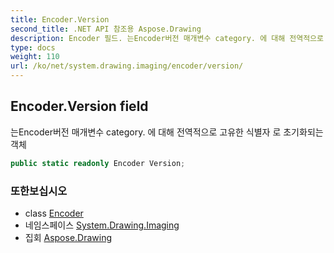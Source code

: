 ```yaml
---
title: Encoder.Version
second_title: .NET API 참조용 Aspose.Drawing
description: Encoder 필드. 는Encoder버전 매개변수 category. 에 대해 전역적으로 고유한 식별자 로 초기화되는 객체
type: docs
weight: 110
url: /ko/net/system.drawing.imaging/encoder/version/
---
```

## Encoder.Version field

는Encoder버전 매개변수 category. 에 대해 전역적으로 고유한 식별자 로 초기화되는 객체

```csharp
public static readonly Encoder Version;
```

### 또한보십시오

* class [Encoder](../)
* 네임스페이스 [System.Drawing.Imaging](../../encoder/)
* 집회 [Aspose.Drawing](../../../)


